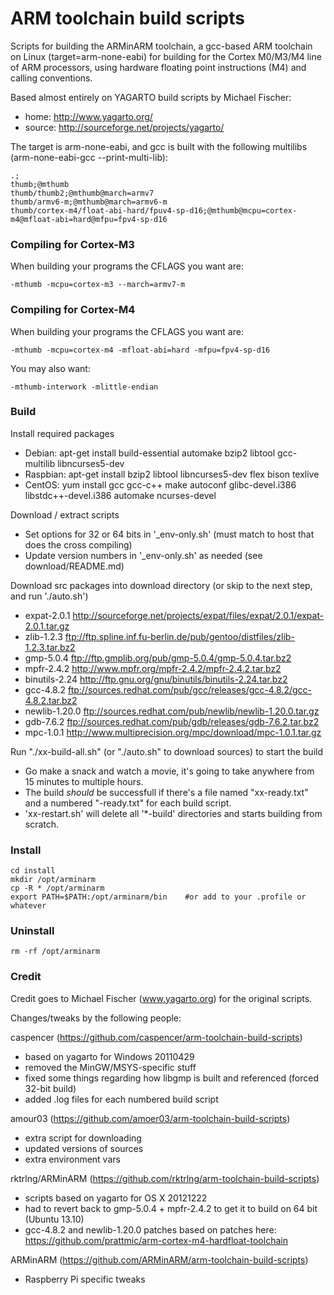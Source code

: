 # ARM toolchain build scripts

Scripts for building the ARMinARM toolchain, a gcc-based ARM toolchain on Linux (target=arm-none-eabi) for building for the Cortex M0/M3/M4 line of ARM processors, using hardware floating point instructions (M4) and calling conventions.

Based almost entirely on YAGARTO build scripts by Michael Fischer: 

   - home: http://www.yagarto.org/
   - source: http://sourceforge.net/projects/yagarto/

The target is arm-none-eabi, and gcc is built with the following multilibs (arm-none-eabi-gcc --print-multi-lib):

    .;
    thumb;@mthumb
    thumb/thumb2;@mthumb@march=armv7
    thumb/armv6-m;@mthumb@march=armv6-m
    thumb/cortex-m4/float-abi-hard/fpuv4-sp-d16;@mthumb@mcpu=cortex-m4@mfloat-abi=hard@mfpu=fpv4-sp-d16

### Compiling for Cortex-M3

When building your programs the CFLAGS you want are:

    -mthumb -mcpu=cortex-m3 --march=armv7-m

### Compiling for Cortex-M4

When building your programs the CFLAGS you want are:

    -mthumb -mcpu=cortex-m4 -mfloat-abi=hard -mfpu=fpv4-sp-d16

You may also want:

    -mthumb-interwork -mlittle-endian

### Build

Install required packages

   - Debian: apt-get install build-essential automake bzip2 libtool gcc-multilib libncurses5-dev
   - Raspbian: apt-get install bzip2 libtool libncurses5-dev flex bison texlive
   - CentOS: yum install gcc gcc-c++ make autoconf glibc-devel.i386 libstdc++-devel.i386 automake ncurses-devel

Download / extract scripts

   - Set options for 32 or 64 bits in '_env-only.sh' (must match to host that does the cross compiling)
   - Update version numbers in '_env-only.sh' as needed (see download/README.md)

Download src packages into download directory (or skip to the next step, and run './auto.sh')

   - expat-2.0.1 http://sourceforge.net/projects/expat/files/expat/2.0.1/expat-2.0.1.tar.gz
   - zlib-1.2.3 ftp://ftp.spline.inf.fu-berlin.de/pub/gentoo/distfiles/zlib-1.2.3.tar.bz2
   - gmp-5.0.4 ftp://ftp.gmplib.org/pub/gmp-5.0.4/gmp-5.0.4.tar.bz2
   - mpfr-2.4.2 http://www.mpfr.org/mpfr-2.4.2/mpfr-2.4.2.tar.bz2
   - binutils-2.24  http://ftp.gnu.org/gnu/binutils/binutils-2.24.tar.bz2
   - gcc-4.8.2 ftp://sources.redhat.com/pub/gcc/releases/gcc-4.8.2/gcc-4.8.2.tar.bz2
   - newlib-1.20.0 ftp://sources.redhat.com/pub/newlib/newlib-1.20.0.tar.gz
   - gdb-7.6.2 ftp://sources.redhat.com/pub/gdb/releases/gdb-7.6.2.tar.bz2
   - mpc-1.0.1 http://www.multiprecision.org/mpc/download/mpc-1.0.1.tar.gz

Run "./xx-build-all.sh" (or "./auto.sh" to download sources) to start the build
   - Go make a snack and watch a movie, it's going to take anywhere from 15 minutes to multiple hours.
   - The build *should* be successfull if there's a file named "xx-ready.txt" and a numbered "-ready.txt" for each build script.
   - 'xx-restart.sh' will delete all '*-build' directories and starts building from scratch.

### Install

    cd install
    mkdir /opt/arminarm
    cp -R * /opt/arminarm
    export PATH=$PATH:/opt/arminarm/bin    #or add to your .profile or whatever

### Uninstall

    rm -rf /opt/arminarm

### Credit

Credit goes to Michael Fischer (www.yagarto.org) for the original scripts. 

Changes/tweaks by the following people:

caspencer (https://github.com/caspencer/arm-toolchain-build-scripts)
- based on yagarto for Windows 20110429
- removed the MinGW/MSYS-specific stuff
- fixed some things regarding how libgmp is built and referenced (forced 32-bit build)
- added .log files for each numbered build script

amour03 (https://github.com/amoer03/arm-toolchain-build-scripts)
- extra script for downloading
- updated versions of sources
- extra environment vars

rktrlng/ARMinARM (https://github.com/rktrlng/arm-toolchain-build-scripts)
- scripts based on yagarto for OS X 20121222
- had to revert back to gmp-5.0.4 + mpfr-2.4.2 to get it to build on 64 bit (Ubuntu 13.10)
- gcc-4.8.2 and newlib-1.20.0 patches based on patches here: https://github.com/prattmic/arm-cortex-m4-hardfloat-toolchain

ARMinARM (https://github.com/ARMinARM/arm-toolchain-build-scripts)
- Raspberry Pi specific tweaks

